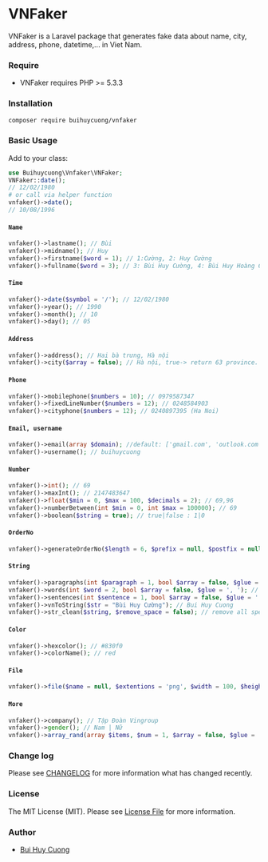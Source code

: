 # VNFaker

VNFaker is a Laravel package that generates fake data about name, city, address, phone, datetime,... in Viet Nam.

### Require
- VNFaker requires PHP >= 5.3.3

### Installation

```sh
composer require buihuycuong/vnfaker
```
### Basic Usage
Add to your class:
```php
use Buihuycuong\Vnfaker\VNFaker;
VNFaker::date();
// 12/02/1980
# or call via helper function
vnfaker()->date();
// 10/08/1996
```

#### `Name`

```php
vnfaker()->lastname(); // Bùi
vnfaker()->midname(); // Huy
vnfaker()->firstname($word = 1); // 1:Cường, 2: Huy Cường
vnfaker()->fullname($word = 3); // 3: Bùi Huy Cường, 4: Bùi Huy Hoàng Cường
```

#### `Time`

```php
vnfaker()->date($symbol = '/'); // 12/02/1980
vnfaker()->year(); // 1990
vnfaker()->month(); // 10
vnfaker()->day(); // 05
```

#### `Address`

```php
vnfaker()->address(); // Hai bà trưng, Hà nội
vnfaker()->city($array = false); // Hà nội, true-> return 63 province.
```

#### `Phone`

```php
vnfaker()->mobilephone($numbers = 10); // 0979587347
vnfaker()->fixedLineNumber($numbers = 12); // 0248584903
vnfaker()->cityphone($numbers = 12); // 0240897395 (Ha Noi)
```

#### `Email, username`

```php
vnfaker()->email(array $domain); //default: ['gmail.com', 'outlook.com', 'example.com'] -> buihuycuong@gmail.com
vnfaker()->username(); // buihuycuong
```

#### `Number`

```php
vnfaker()->int(); // 69
vnfaker()->maxInt(); // 2147483647
vnfaker()->float($min = 0, $max = 100, $decimals = 2); // 69,96
vnfaker()->numberBetween(int $min = 0, int $max = 100000); // 69
vnfaker()->boolean($string = true); // true|false : 1|0
```

#### `OrderNo`

```php
vnfaker()->generateOrderNo($length = 6, $prefix = null, $postfix = null, $numbers = false, $letters = false, $uppercase = false, $lowercase = false); // DHF3K8
```

#### `String`

```php
vnfaker()->paragraphs(int $paragraph = 1, bool $array = false, $glue = '<br>'); // Tình yêu đến em không mong đợi gì. Tình yêu đi em không hề hối tiếc.
vnfaker()->words(int $word = 2, bool $array = false, $glue = ', '); // Bùi, Huy
vnfaker()->sentences(int $sentence = 1, bool $array = false, $glue = '. '); // Tình yêu đến em không mong đợi gì
vnfaker()->vnToString($str = "Bùi Huy Cường"); // Bui Huy Cuong
vnfaker()->str_clean($string, $remove_space = false); // remove all special characters
```

#### `Color`

```php
vnfaker()->hexcolor(); // #830f0
vnfaker()->colorName(); // red
```

#### `File`

```php
vnfaker()->file($name = null, $extentions = 'png', $width = 100, $height = 100, $mimeType = 'image'); // abc.png
```

#### `More`

```php
vnfaker()->company(); // Tập Đoàn Vingroup
vnfaker()->gender(); // Nam | Nữ
vnfaker()->array_rand(array $items, $num = 1, $array = false, $glue = ',');
```

### Change log

Please see [CHANGELOG](CHANGELOG.md) for more information what has changed recently.

### License

The MIT License (MIT). Please see [License File](LICENSE.md) for more information.

### Author
- [Bui Huy Cuong](https://medium.com/@buihuycuong/)